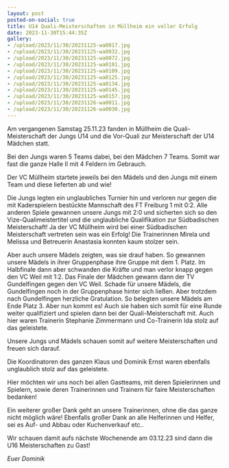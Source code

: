 ```yaml
---
layout: post
posted-on-social: true
title: U14 Quali-Meisterschaften in Müllheim ein voller Erfolg
date: 2023-11-30T15:44:35Z
gallery:
- /upload/2023/11/30/20231125-wa0017.jpg
- /upload/2023/11/30/20231125-wa0032.jpg
- /upload/2023/11/30/20231125-wa0072.jpg
- /upload/2023/11/30/20231125-wa0101.jpg
- /upload/2023/11/30/20231125-wa0109.jpg
- /upload/2023/11/30/20231125-wa0125.jpg
- /upload/2023/11/30/20231125-wa0134.jpg
- /upload/2023/11/30/20231125-wa0145.jpg
- /upload/2023/11/30/20231125-wa0157.jpg
- /upload/2023/11/30/20231126-wa0011.jpg
- /upload/2023/11/30/20231126-wa0030.jpg
---
```

Am vergangenen Samstag 25.11.23 fanden in Müllheim die
Quali-Meisterschaft der Jungs U14 und die Vor-Quali zur Meisterschaft
der U14 Mädchen statt.

Bei den Jungs waren 5 Teams dabei, bei den Mädchen 7 Teams. Somit war
fast die ganze Halle II mit 4 Feldern im Gebrauch.

Der VC Müllheim startete jeweils bei den Mädels und den Jungs mit einem
Team und diese lieferten ab und wie!

Die Jungs legten ein unglaubliches Turnier hin und verloren nur gegen
die mit Kaderspielern bestückte Mannschaft des FT Freiburg 1 mit 0:2.
Alle anderen Spiele gewannen unsere Jungs mit 2:0 und sicherten sich so
den Vize-Qualimeistertitel und die unglaubliche Qualifikation zur
Südbadischen Meisterschaft! Ja der VC Müllheim wird bei einer
Südbadischen Meisterschaft vertreten sein was ein Erfolg! Die
Trainerinnen Mirela und Melissa und Betreuerin Anastasia konnten kaum
stolzer sein.

Aber auch unsere Mädels zeigten, was sie drauf haben. So gewannen unsere
Mädels in ihrer Gruppenphase ihre Gruppe mit dem 1. Platz. Im Halbfinale
dann aber schwanden die Kräfte und man verlor knapp gegen den VC Weil
mit 1:2. Das Finale der Mädchen gewann dann der TV Gundelfingen gegen
den VC Weil. Schade für unsere Mädels, die Gundelfingen noch in der
Gruppenphase hinter sich ließen. Aber trotzdem nach Gundelfingen
herzliche Gratulation. So belegten unsere Mädels am Ende Platz 3. Aber
nun kommt es! Auch sie haben sich somit für eine Runde weiter
qualifiziert und spielen dann bei der Quali-Meisterschaft mit. Auch hier
waren Trainerin Stephanie Zimmermann und Co-Trainerin Ida stolz auf das
geleistete.

Unsere Jungs und Mädels schauen somit auf weitere Meisterschaften und
freuen sich darauf.

Die Koordinatoren des ganzen Klaus und Dominik Ernst waren ebenfalls
unglaublich stolz auf das geleistete.

Hier möchten wir uns noch bei allen Gastteams, mit deren Spielerinnen
und Spielern, sowie deren Trainerinnen und Trainern für faire
Meisterschaften bedanken!

Ein weiterer großer Dank geht an unsere Trainerinnen, ohne die das ganze
nicht möglich wäre! Ebenfalls großer Dank an alle Helferinnen und
Helfer, sei es Auf- und Abbau oder Kuchenverkauf etc..

Wir schauen damit aufs nächste Wochenende am 03.12.23 sind dann die U16
Meisterschaften zu Gast!

*Euer Dominik*
